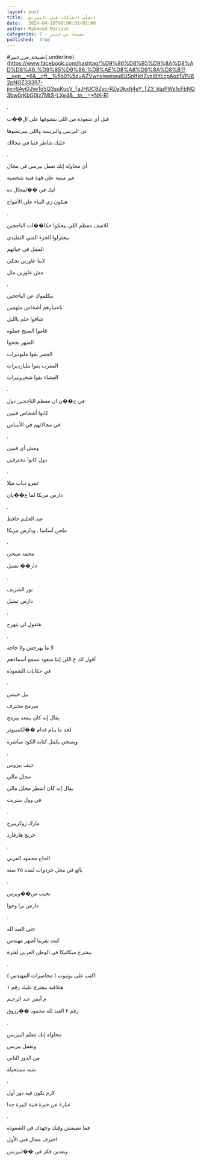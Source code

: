 ```yaml
---
layout: post
title:  اتعلّم الفنّيّات قبل البيزنس
date:   2024-04-10T00:00:01+03:00
author: Mahmoud Marzouk
categories: 2 - نصيحة من خبير
published:  true
---
```

\#نصيحة_من_خبير{.underline}(https://www.facebook.com/hashtag/%D9%86%D8%B5%D9%8A%D8%AD%D8%A9_%D9%85%D9%86_%D8%AE%D8%A8%D9%8A%D8%B1?__eep__=6&__cft__%5b0%5d=AZVwnxlwetwu6USnIfkhZvzI8YccpAoz1VPJ62pNGZ33397-jixn6Ayi0Jiw1d5Q3suKucV_TaJHUC8ZycrRZeDkxfj4eY_TZ3_ktpPWs1cFbNQ3bw0rKbG0jz7MtS-LXe4&__tn__=*NK-R)

.

قبل أي شعوذة من اللي بتشوفها على ال��ت

عن البزنس والبزنسة واللي بيبزنسوها

خليك شاطر فنيا في مجالك

.

أي محاولة إنك تعمل بيزنس في مجال

غير مبنية على قوة فنية شخصية

ليك في ��لمجال ده

هتكون زي البناء على الأمواج

.

للاسف معظم اللي بيحكوا حكا��ات الناجحين

بيختزلوا الجزء الفني التقليدي

الممل في حياتهم

لاننا عاوزين نحكي

مش عاوزين ملل

.

بيكلموك عن الناجحين

باعتبارهم أشخاص ملهمين

شافوا حلم بالليل

قاموا الصبح عملوه

الضهر نجحوا

العصر بقوا مليونيرات

المغرب بقوا مليارديرات

العشاء بقوا شخرونيرات

.

في ح��ن ان معظم الناجحين دول

كانوا أشخاص فنيين

في مجالاتهم في الأساس

.

ومش أي فنيين

دول كانوا محترفين

.

عمرو دياب مثلا

دارس مزيكا لما ع��يان

.

عبد الحليم حافظ

ملحن أساسا . ودارس مزيكا

.

محمد صبحي

دار�� تمثيل

.

نور الشريف

دارس تمثيل

.

هتقول لي بتهرج

.

لا ما بهرجش ولا حاجة

أقول لك ع اللي إنتا متعود تسمع أسماءهم

في حكايات الشعوذة

.

بيل جيتس

مبرمج محترف

يقال إنه كان بيقعد يبرمج

لحد ما ينام قدام ��لكمبيوتر

ويصحي يكمل كتابة الكود مباشرة

.

جيف بيزوس

محلل مالي

يقال إنه كان أشطر محلل مالي

في وول ستريت

.

مارك زوكربيرج

خريج هارفارد

.

الحاج محمود العربي

بائع في محل خردوات لمدة ٢٥ سنة

.

نجيب س��ويرس

دارس برا وجوا

.

حتى العبد لله

كنت تقريبا أشهر مهندس

بيشرح ميكانيكا في الوطن العربي لفترة

.

اكتب على يوتيوب ( محاضرات المهندس )

هتلاقيه بيقترح عليك رقم ١

م أيمن عبد الرحيم

رقم ٢ العبد لله محمود ��رزوق

.

محاولة إنك تتعلم البيزنس

وتعمل بيزنس

من الدور التاني

شبه مستحيلة

.

لازم يكون فيه دور أول

عبارة عن خبرة فنية كبيرة جدا

.

فما تضيعش وقتك وجهدك في الشعوذة

احترف مجال فني الأول

وبعدين فكر في ��لبيزنس
